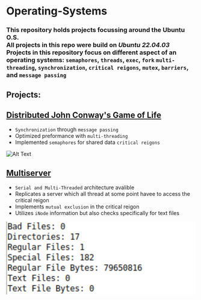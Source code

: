 # Operating-Systems

### This repository holds projects focussing around the Ubuntu O.S. <br> All projects in this repo were build on *Ubuntu 22.04.03* <br> Projects in this repository focus on different aspect of an operating systems: `semaphores`, `threads`, `exec`, `fork`  `multi-threading`, `synchronization`, `critical reigons`, `mutex`, `barriers`, and `message passing`

## Projects:

## [Distributed John Conway's Game of Life](https://github.com/evlutz/Operating-Systems/tree/main/Distributed_Game_of_Life)

- `Synchronization` through `message passing`
- Optimized preformance with `multi-threading`
- Implemented `semaphores` for shared data `critical reigons`

![Alt Text](GithubGif.gif)


## [Multiserver](https://github.com/evlutz/Operating-Systems/tree/main/Server%20Request%20Handler)

- `Serial and Multi-Threaded` architecture avalible
- Replicates a server which all thread at some point havee to access the critical reigon
- Implements `mutual exclusion` in the critical reigon
- Utilizes `iNode` information but also checks specifically for text files

![Alt Text](SRHRun.png)

